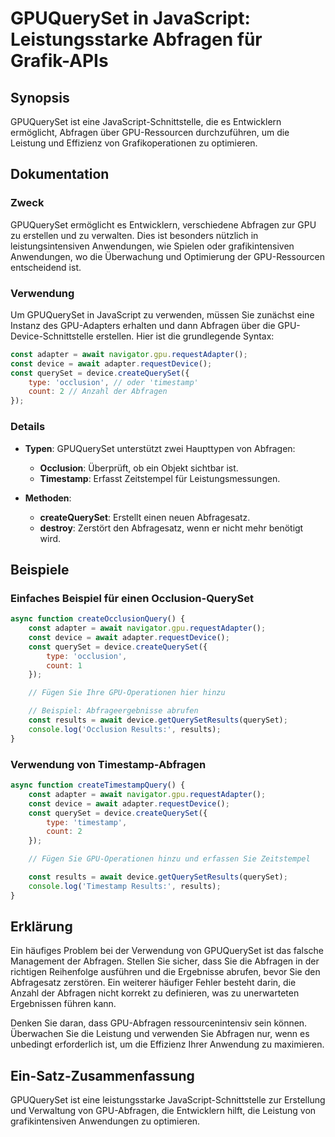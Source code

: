 <!--
Meta Description: # GPUQuerySet in JavaScript: Leistungsstarke Abfragen für Grafik-APIs ## Synopsis GPUQuerySet ist eine JavaScript-Schnittstelle, die es Entwicklern er...
Meta Keywords: abfragen, die, gpu, const, sie
-->

# GPUQuerySet in JavaScript: Leistungsstarke Abfragen für Grafik-APIs

## Synopsis
GPUQuerySet ist eine JavaScript-Schnittstelle, die es Entwicklern ermöglicht, Abfragen über GPU-Ressourcen durchzuführen, um die Leistung und Effizienz von Grafikoperationen zu optimieren.

## Dokumentation
### Zweck
GPUQuerySet ermöglicht es Entwicklern, verschiedene Abfragen zur GPU zu erstellen und zu verwalten. Dies ist besonders nützlich in leistungsintensiven Anwendungen, wie Spielen oder grafikintensiven Anwendungen, wo die Überwachung und Optimierung der GPU-Ressourcen entscheidend ist.

### Verwendung
Um GPUQuerySet in JavaScript zu verwenden, müssen Sie zunächst eine Instanz des GPU-Adapters erhalten und dann Abfragen über die GPU-Device-Schnittstelle erstellen. Hier ist die grundlegende Syntax:

```javascript
const adapter = await navigator.gpu.requestAdapter();
const device = await adapter.requestDevice();
const querySet = device.createQuerySet({
    type: 'occlusion', // oder 'timestamp'
    count: 2 // Anzahl der Abfragen
});
```

### Details
- **Typen**: GPUQuerySet unterstützt zwei Haupttypen von Abfragen:
  - **Occlusion**: Überprüft, ob ein Objekt sichtbar ist.
  - **Timestamp**: Erfasst Zeitstempel für Leistungsmessungen.
  
- **Methoden**:
  - **createQuerySet**: Erstellt einen neuen Abfragesatz.
  - **destroy**: Zerstört den Abfragesatz, wenn er nicht mehr benötigt wird.

## Beispiele
### Einfaches Beispiel für einen Occlusion-QuerySet
```javascript
async function createOcclusionQuery() {
    const adapter = await navigator.gpu.requestAdapter();
    const device = await adapter.requestDevice();
    const querySet = device.createQuerySet({
        type: 'occlusion',
        count: 1
    });

    // Fügen Sie Ihre GPU-Operationen hier hinzu

    // Beispiel: Abfrageergebnisse abrufen
    const results = await device.getQuerySetResults(querySet);
    console.log('Occlusion Results:', results);
}
```

### Verwendung von Timestamp-Abfragen
```javascript
async function createTimestampQuery() {
    const adapter = await navigator.gpu.requestAdapter();
    const device = await adapter.requestDevice();
    const querySet = device.createQuerySet({
        type: 'timestamp',
        count: 2
    });

    // Fügen Sie GPU-Operationen hinzu und erfassen Sie Zeitstempel

    const results = await device.getQuerySetResults(querySet);
    console.log('Timestamp Results:', results);
}
```

## Erklärung
Ein häufiges Problem bei der Verwendung von GPUQuerySet ist das falsche Management der Abfragen. Stellen Sie sicher, dass Sie die Abfragen in der richtigen Reihenfolge ausführen und die Ergebnisse abrufen, bevor Sie den Abfragesatz zerstören. Ein weiterer häufiger Fehler besteht darin, die Anzahl der Abfragen nicht korrekt zu definieren, was zu unerwarteten Ergebnissen führen kann.

Denken Sie daran, dass GPU-Abfragen ressourcenintensiv sein können. Überwachen Sie die Leistung und verwenden Sie Abfragen nur, wenn es unbedingt erforderlich ist, um die Effizienz Ihrer Anwendung zu maximieren.

## Ein-Satz-Zusammenfassung
GPUQuerySet ist eine leistungsstarke JavaScript-Schnittstelle zur Erstellung und Verwaltung von GPU-Abfragen, die Entwicklern hilft, die Leistung von grafikintensiven Anwendungen zu optimieren.